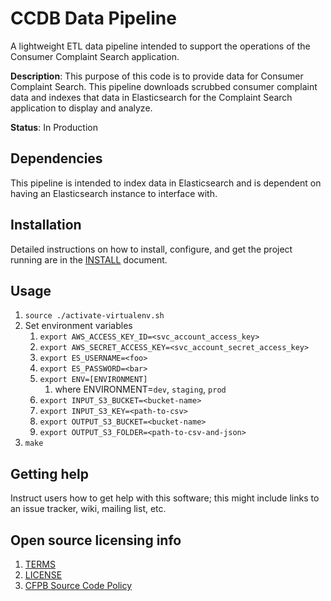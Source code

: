 # CCDB Data Pipeline

A lightweight ETL data pipeline intended to support the operations of the Consumer Complaint Search application.

**Description**: This purpose of this code is to provide data for Consumer Complaint Search. This pipeline downloads scrubbed consumer complaint data and indexes that data in Elasticsearch for the Complaint Search application to display and analyze.

**Status**:  In Production

## Dependencies

This pipeline is intended to index data in Elasticsearch and is dependent on having an Elasticsearch instance to interface with.

## Installation

Detailed instructions on how to install, configure, and get the project running are in the [INSTALL](INSTALL.md) document.

## Usage

1. `source ./activate-virtualenv.sh`
1. Set environment variables
    1. `export AWS_ACCESS_KEY_ID=<svc_account_access_key>`
    1. `export AWS_SECRET_ACCESS_KEY=<svc_account_secret_access_key>`
    1. `export ES_USERNAME=<foo>`
    1. `export ES_PASSWORD=<bar>`
    1. `export ENV=[ENVIRONMENT]`
        1. where ENVIRONMENT=`dev`, `staging`, `prod`
    1. `export INPUT_S3_BUCKET=<bucket-name>`
    1. `export INPUT_S3_KEY=<path-to-csv>`
    1. `export OUTPUT_S3_BUCKET=<bucket-name>`
    1. `export OUTPUT_S3_FOLDER=<path-to-csv-and-json>`
1. `make`

## Getting help

Instruct users how to get help with this software; this might include links to an issue tracker, wiki, mailing list, etc.


## Open source licensing info
1. [TERMS](TERMS.md)
2. [LICENSE](LICENSE)
3. [CFPB Source Code Policy](https://github.com/cfpb/source-code-policy/)
